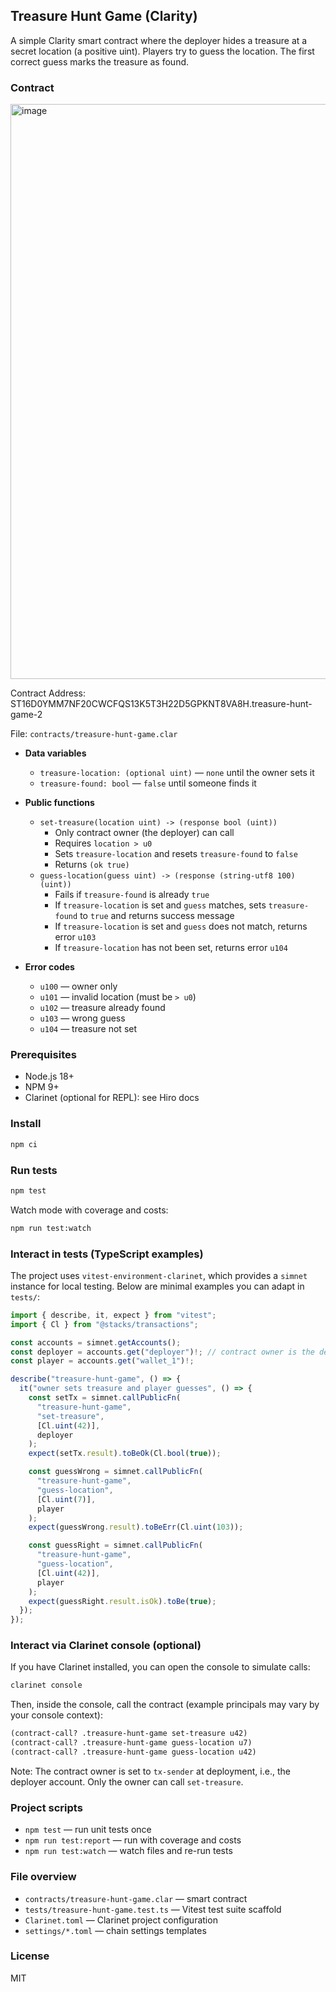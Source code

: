 ## Treasure Hunt Game (Clarity)

A simple Clarity smart contract where the deployer hides a treasure at a secret location (a positive uint). Players try to guess the location. The first correct guess marks the treasure as found.

### Contract

<img width="1470" height="920" alt="image" src="https://github.com/user-attachments/assets/cd6cb92b-778c-4db9-9fa7-b148773348a8" />

Contract Address: ST16D0YMM7NF20CWCFQS13K5T3H22D5GPKNT8VA8H.treasure-hunt-game-2

File: `contracts/treasure-hunt-game.clar`

- **Data variables**
  - `treasure-location: (optional uint)` — `none` until the owner sets it
  - `treasure-found: bool` — `false` until someone finds it

- **Public functions**
  - `set-treasure(location uint) -> (response bool (uint))`
    - Only contract owner (the deployer) can call
    - Requires `location > u0`
    - Sets `treasure-location` and resets `treasure-found` to `false`
    - Returns `(ok true)`
  - `guess-location(guess uint) -> (response (string-utf8 100) (uint))`
    - Fails if `treasure-found` is already `true`
    - If `treasure-location` is set and `guess` matches, sets `treasure-found` to `true` and returns success message
    - If `treasure-location` is set and `guess` does not match, returns error `u103`
    - If `treasure-location` has not been set, returns error `u104`

- **Error codes**
  - `u100` — owner only
  - `u101` — invalid location (must be `> u0`)
  - `u102` — treasure already found
  - `u103` — wrong guess
  - `u104` — treasure not set

### Prerequisites

- Node.js 18+
- NPM 9+
- Clarinet (optional for REPL): see Hiro docs

### Install

```bash
npm ci
```

### Run tests

```bash
npm test
```

Watch mode with coverage and costs:

```bash
npm run test:watch
```

### Interact in tests (TypeScript examples)

The project uses `vitest-environment-clarinet`, which provides a `simnet` instance for local testing. Below are minimal examples you can adapt in `tests/`:

```ts
import { describe, it, expect } from "vitest";
import { Cl } from "@stacks/transactions";

const accounts = simnet.getAccounts();
const deployer = accounts.get("deployer")!; // contract owner is the deployer
const player = accounts.get("wallet_1")!;

describe("treasure-hunt-game", () => {
  it("owner sets treasure and player guesses", () => {
    const setTx = simnet.callPublicFn(
      "treasure-hunt-game",
      "set-treasure",
      [Cl.uint(42)],
      deployer
    );
    expect(setTx.result).toBeOk(Cl.bool(true));

    const guessWrong = simnet.callPublicFn(
      "treasure-hunt-game",
      "guess-location",
      [Cl.uint(7)],
      player
    );
    expect(guessWrong.result).toBeErr(Cl.uint(103));

    const guessRight = simnet.callPublicFn(
      "treasure-hunt-game",
      "guess-location",
      [Cl.uint(42)],
      player
    );
    expect(guessRight.result.isOk).toBe(true);
  });
});
```

### Interact via Clarinet console (optional)

If you have Clarinet installed, you can open the console to simulate calls:

```bash
clarinet console
```

Then, inside the console, call the contract (example principals may vary by your console context):

```clj
(contract-call? .treasure-hunt-game set-treasure u42)
(contract-call? .treasure-hunt-game guess-location u7)
(contract-call? .treasure-hunt-game guess-location u42)
```

Note: The contract owner is set to `tx-sender` at deployment, i.e., the deployer account. Only the owner can call `set-treasure`.

### Project scripts

- `npm test` — run unit tests once
- `npm run test:report` — run with coverage and costs
- `npm run test:watch` — watch files and re-run tests

### File overview

- `contracts/treasure-hunt-game.clar` — smart contract
- `tests/treasure-hunt-game.test.ts` — Vitest test suite scaffold
- `Clarinet.toml` — Clarinet project configuration
- `settings/*.toml` — chain settings templates

### License

MIT






